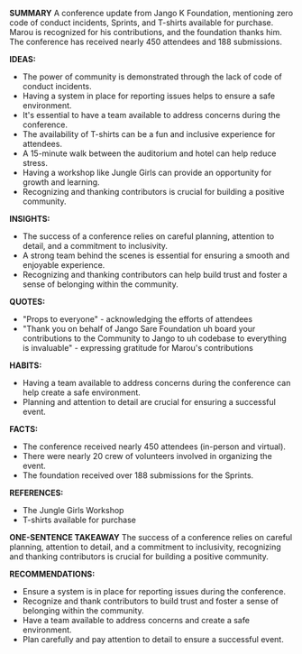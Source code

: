 **SUMMARY**
A conference update from Jango K Foundation, mentioning zero code of conduct incidents, Sprints, and T-shirts available for purchase. Marou is recognized for his contributions, and the foundation thanks him. The conference has received nearly 450 attendees and 188 submissions.

**IDEAS:**
* The power of community is demonstrated through the lack of code of conduct incidents.
* Having a system in place for reporting issues helps to ensure a safe environment.
* It's essential to have a team available to address concerns during the conference.
* The availability of T-shirts can be a fun and inclusive experience for attendees.
* A 15-minute walk between the auditorium and hotel can help reduce stress.
* Having a workshop like Jungle Girls can provide an opportunity for growth and learning.
* Recognizing and thanking contributors is crucial for building a positive community.

**INSIGHTS:**
* The success of a conference relies on careful planning, attention to detail, and a commitment to inclusivity.
* A strong team behind the scenes is essential for ensuring a smooth and enjoyable experience.
* Recognizing and thanking contributors can help build trust and foster a sense of belonging within the community.

**QUOTES:**
* "Props to everyone" - acknowledging the efforts of attendees
* "Thank you on behalf of Jango Sare Foundation uh board your contributions to the Community to Jango to uh codebase to everything is invaluable" - expressing gratitude for Marou's contributions

**HABITS:**
* Having a team available to address concerns during the conference can help create a safe environment.
* Planning and attention to detail are crucial for ensuring a successful event.

**FACTS:**
* The conference received nearly 450 attendees (in-person and virtual).
* There were nearly 20 crew of volunteers involved in organizing the event.
* The foundation received over 188 submissions for the Sprints.

**REFERENCES:**
* The Jungle Girls Workshop
* T-shirts available for purchase

**ONE-SENTENCE TAKEAWAY**
The success of a conference relies on careful planning, attention to detail, and a commitment to inclusivity, recognizing and thanking contributors is crucial for building a positive community.

**RECOMMENDATIONS:**
* Ensure a system is in place for reporting issues during the conference.
* Recognize and thank contributors to build trust and foster a sense of belonging within the community.
* Have a team available to address concerns and create a safe environment.
* Plan carefully and pay attention to detail to ensure a successful event.

